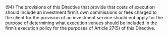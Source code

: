 (94) The provisions of this Directive that provide that costs of execution should include an investment firm’s own commissions or fees charged to the client for the provision of an investment service should not apply for the purpose of determining what execution venues should be included in the firm’s execution policy for the purposes of Article 27(5) of this Directive.